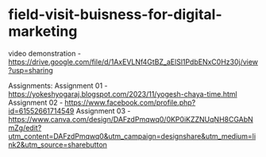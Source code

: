 # field-visit-buisness-for-digital-marketing
video demonstration - https://drive.google.com/file/d/1AxEVLNf4GtBZ_aElSl1PdbENxC0Hz30j/view?usp=sharing

Assignments:
Assignment 01 - https://yokeshyogaraj.blogspot.com/2023/11/yogesh-chaya-time.html
Assignment 02 - https://www.facebook.com/profile.php?id=61552661714549
Assignment 03 - https://www.canva.com/design/DAFzdPmqwq0/0KP0iKZZNUqNH8CGAbNmZg/edit?utm_content=DAFzdPmqwq0&utm_campaign=designshare&utm_medium=link2&utm_source=sharebutton
